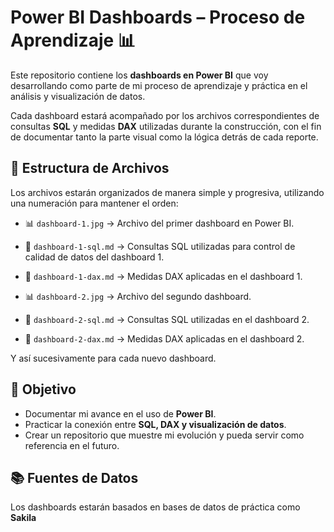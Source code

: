 # Power BI Dashboards – Proceso de Aprendizaje 📊  

Este repositorio contiene los **dashboards en Power BI** que voy desarrollando como parte de mi proceso de aprendizaje y práctica en el análisis y visualización de datos.  

Cada dashboard estará acompañado por los archivos correspondientes de consultas **SQL** y medidas **DAX** utilizadas durante la construcción, con el fin de documentar tanto la parte visual como la lógica detrás de cada reporte.  

## 📂 Estructura de Archivos   

Los archivos estarán organizados de manera simple y progresiva, utilizando una numeración para mantener el orden:  

- 📊 `dashboard-1.jpg` → Archivo del primer dashboard en Power BI.  
- 📝 `dashboard-1-sql.md` → Consultas SQL utilizadas para control de calidad de datos del dashboard 1.  
- 🔢 `dashboard-1-dax.md` → Medidas DAX aplicadas en el dashboard 1.  

- 📊 `dashboard-2.jpg` → Archivo del segundo dashboard.  
- 📝 `dashboard-2-sql.md` → Consultas SQL utilizadas en el dashboard 2.  
- 🔢 `dashboard-2-dax.md` → Medidas DAX aplicadas en el dashboard 2.  
  

Y así sucesivamente para cada nuevo dashboard.  

## 🎯 Objetivo  

- Documentar mi avance en el uso de **Power BI**.  
- Practicar la conexión entre **SQL, DAX y visualización de datos**.  
- Crear un repositorio que muestre mi evolución y pueda servir como referencia en el futuro.  

## 📚 Fuentes de Datos  

Los dashboards estarán basados en bases de datos de práctica como **Sakila**








